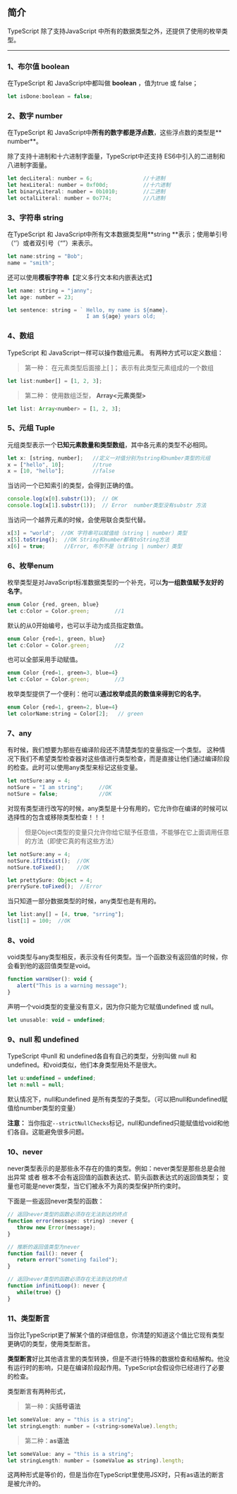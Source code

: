 ## 简介

TypeScript 除了支持JavaScript 中所有的数据类型之外，还提供了使用的枚举类型。

---

### 1、布尔值 **boolean**

在TypeScript 和 JavaScript中都叫做 **boolean** ，值为true 或 false；

```js
let isDone:boolean = false;
```

### 2、数字 number

在TypeScript 和 JavaScript中**所有的数字都是浮点数**，这些浮点数的类型是** number**。

除了支持十进制和十六进制字面量，TypeScript中还支持 ES6中引入的二进制和八进制字面量。

```js
let decLiteral: number = 6;                //十进制
let hexLiteral: number = 0xf00d;           //十六进制 
let binaryLiteral: number = 0b1010;        //二进制
let octalLiteral: number = 0o774;          //八进制
```

### 3、字符串 **string**

在TypeScript 和 JavaScript中所有文本数据类型用**string **表示；使用单引号（‘’）或者双引号（“”）来表示。

```js
let name:string = "Bob";
name = "smith";
```

还可以使用**模板字符串**【定义多行文本和内嵌表达式】

```js
let name: string = "janny";
let age: number = 23;

let sentence: string = ` Hello, my name is ${name}，
                         I am ${age} years old;  `
```

### 4、数组

TypeScript 和 JavaScript一样可以操作数组元素。 有两种方式可以定义数组：

> 第一种： 在元素类型后面接上\[ \]； 表示有此类型元素组成的一个数组

```js
let list:number[] = [1, 2, 3];
```

> 第二种： 使用数组泛型， **Array&lt;元素类型&gt;**

```js
let list: Array<number> = [1, 2, 3];
```

### 5、元组 **Tuple**

元组类型表示一个**已知元素数量和类型数组**，其中各元素的类型不必相同。

```js
let x: [string, number];   //定义一对值分别为string和number类型的元组
x = ["hello", 10];         //true
x = [10, "hello"];         //false
```

当访问一个已知索引的类型，会得到正确的值。

```js
console.log(x[0].substr(1));  // OK
console.log(x[1].substr(1));  // Error  number类型没有substr 方法
```

当访问一个越界元素的时候，会使用联合类型代替。

```js
x[3] = "world";  //OK 字符串可以赋值给（string | number）类型
x[5].toString();  //OK String和number都有toString方法
x[6] = true;      //Error, 布尔不是（string | number）类型
```

### 6、枚举**enum**

枚举类型是对JavaScript标准数据类型的一个补充，可以**为一组数值赋予友好的名字**。

```js
enum Color {red, green, blue}
let c:Color = Color.green;        //1
```

默认的从0开始编号，也可以手动为成员指定数值。

```js
enum Color {red=1, green, blue}
let c:Color = Color.green;        //2
```

也可以全部采用手动赋值。

```js
enum Color {red=1, green=3, blue=4}
let c:Color = Color.green;        //3
```

枚举类型提供了一个便利：他可以**通过枚举成员的数值来得到它的名字**。

```js
enum Color {red=1, green=2, blue=4}
let colorName:string = Color[2];   // green
```

### 7、any

有时候，我们想要为那些在编译阶段还不清楚类型的变量指定一个类型。 这种情况下我们不希望类型检查器对这些值进行类型检查，而是直接让他们通过编译阶段的检查。此时可以使用any类型来标记这些变量。

```js
let notSure:any = 4;
notSure = "I am string";     //OK
notSure = false;             //OK
```

对现有类型进行改写的时候，any类型是十分有用的，它允许你在编译的时候可以选择性的包含或移除类型检查！！！

> 但是Object类型的变量只允许你给它赋予任意值，不能够在它上面调用任意的方法（即使它真的有这些方法）

```js
let notSure:any = 4;
notSure.ifItExist();  //OK
notSure.toFixed();    //OK

let prettySure: Object = 4;
prerrySure.toFixed();  //Error
```

当只知道一部分数据类型的时候，any类型也是有用的。

```js
let list:any[] = [4, true, "srring"];
list[1] = 100;  //OK
```

### 8、void

void类型与any类型相反，表示没有任何类型。当一个函数没有返回值的时候，你会看到他的返回值类型是void。

```js
function warnUser(): void {
   alert("This is a warning message");
}
```

声明一个void类型的变量没有意义，因为你只能为它赋值undefined 或 null。

```js
let unusable: void = undefined;
```

### 9、null 和 undefined

TypeScript 中unll 和 undefined各自有自己的类型，分别叫做 null 和 undefined。和void类似，他们本身类型用处不是很大。

```js
let u:undefined = undefined;
let n:null = null;
```

默认情况下，null和undefined 是所有类型的子类型。（可以把null和undefined赋值给number类型的变量）

**注意：** 当你指定`--strictNullChecks`标记，null和undefined只能赋值给void和他们各自。这能避免很多问题。

### 10、never

never类型表示的是那些永不存在的值的类型。例如：never类型是那些总是会抛出异常  或者  根本不会有返回值的函数表达式、箭头函数表达式的返回值类型； 变量也可能是never类型，当它们被永不为真的类型保护所约束时。

下面是一些返回never类型的函数：

```js
// 返回never类型的函数必须存在无法到达的终点
function error(message: string) :never {
   throw new Error(message);
}

// 推断的返回值类型为never
function fail(): never {
   return error("someting failed");
}

// 返回never类型的函数必须存在无法到达的终点
function infinitLoop(): never {
   while(true) {}
}
```

### 11、类型断言

当你比TypeScript更了解某个值的详细信息，你清楚的知道这个值比它现有类型更确切的类型，使用类型断言。

**类型断言**好比其他语言里的类型转换，但是不进行特殊的数据检查和结解构。他没有运行时的影响，只是在编译阶段起作用。TypeScript会假设你已经进行了必要的检查。

类型断言有两种形式，

> 第一种：**尖括号语法**

```js
let someValue: any = "this is a string";
let stringLength: number = (<string>someValue).length;
```

> 第二种：**as语法**

```js
let someValue: any = "this is a string";
let stringLength: number = (someValue as string).length;
```

这两种形式是等价的，但是当你在TypeScript里使用JSX时，只有as语法的断言是被允许的。

